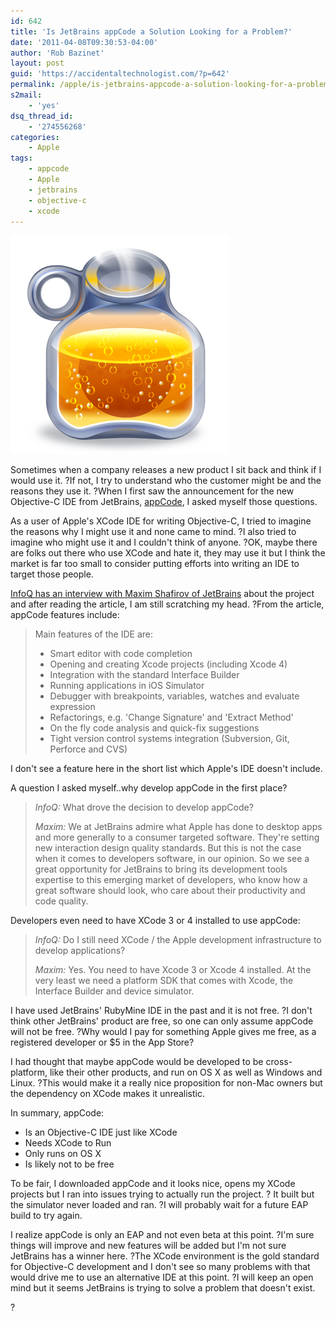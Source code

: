 ```yaml
---
id: 642
title: 'Is JetBrains appCode a Solution Looking for a Problem?'
date: '2011-04-08T09:30:53-04:00'
author: 'Rob Bazinet'
layout: post
guid: 'https://accidentaltechnologist.com/?p=642'
permalink: /apple/is-jetbrains-appcode-a-solution-looking-for-a-problem/
s2mail:
    - 'yes'
dsq_thread_id:
    - '274556268'
categories:
    - Apple
tags:
    - appcode
    - Apple
    - jetbrains
    - objective-c
    - xcode
---
```


![Bottle](/assets/img/2011/04/bottle.png "bottle.png")

Sometimes when a company releases a new product I sit back and think if I would use it. ?If not, I try to understand who the customer might be and the reasons they use it. ?When I first saw the announcement for the new Objective-C IDE from JetBrains, [appCode](https://confluence.jetbrains.net/display/OBJC/appCode+EAP), I asked myself those questions.

As a user of Apple's XCode IDE for writing Objective-C, I tried to imagine the reasons why I might use it and none came to mind. ?I also tried to imagine who might use it and I couldn't think of anyone. ?OK, maybe there are folks out there who use XCode and hate it, they may use it but I think the market is far too small to consider putting efforts into writing an IDE to target those people.

[InfoQ has an interview with Maxim Shafirov of JetBrains](https://www.infoq.com/news/2011/04/jetbrains-appCode) about the project and after reading the article, I am still scratching my head. ?From the article, appCode features include:

> Main features of the IDE are:
> 
> - Smart editor with code completion
> - Opening and creating Xcode projects (including Xcode 4)
> - Integration with the standard Interface Builder
> - Running applications in iOS Simulator
> - Debugger with breakpoints, variables, watches and evaluate expression
> - Refactorings, e.g. 'Change Signature' and 'Extract Method'
> - On the fly code analysis and quick-fix suggestions
> - Tight version control systems integration (Subversion, Git, Perforce and CVS)

I don't see a feature here in the short list which Apple's IDE doesn't include.

A question I asked myself..why develop appCode in the first place?

> *InfoQ:* What drove the decision to develop appCode?
> 
> *Maxim:* We at JetBrains admire what Apple has done to desktop apps and more generally to a consumer targeted software. They're setting new interaction design quality standards. But this is not the case when it comes to developers software, in our opinion. So we see a great opportunity for JetBrains to bring its development tools expertise to this emerging market of developers, who know how a great software should look, who care about their productivity and code quality.

Developers even need to have XCode 3 or 4 installed to use appCode:

> *InfoQ:* Do I still need XCode / the Apple development infrastructure to develop applications?
> 
> *Maxim:* Yes. You need to have Xcode 3 or Xcode 4 installed. At the very least we need a platform SDK that comes with Xcode, the Interface Builder and device simulator.

I have used JetBrains' RubyMine IDE in the past and it is not free. ?I don't think other JetBrains' product are free, so one can only assume appCode will not be free. ?Why would I pay for something Apple gives me free, as a registered developer or $5 in the App Store?

I had thought that maybe appCode would be developed to be cross-platform, like their other products, and run on OS X as well as Windows and Linux. ?This would make it a really nice proposition for non-Mac owners but the dependency on XCode makes it unrealistic.

In summary, appCode:

- Is an Objective-C IDE just like XCode
- Needs XCode to Run
- Only runs on OS X
- Is likely not to be free

To be fair, I downloaded appCode and it looks nice, opens my XCode projects but I ran into issues trying to actually run the project. ? It built but the simulator never loaded and ran. ?I will probably wait for a future EAP build to try again.

I realize appCode is only an EAP and not even beta at this point. ?I'm sure things will improve and new features will be added but I'm not sure JetBrains has a winner here. ?The XCode environment is the gold standard for Objective-C development and I don't see so many problems with that would drive me to use an alternative IDE at this point. ?I will keep an open mind but it seems JetBrains is trying to solve a problem that doesn't exist.

?